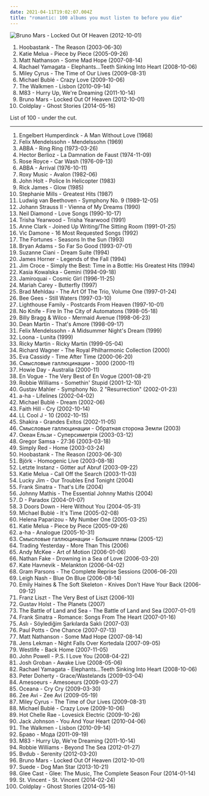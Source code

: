 ```yaml
---
date: 2021-04-11T19:02:07.004Z
title: "romantic: 100 albums you must listen to before you die"
---
```

![Bruno Mars - Locked Out Of Heaven (2012-10-01)](https://img.discogs.com/Rdx_KXC8YYZz0d2vPVqImSkVzxM=/fit-in/600x600/filters:strip_icc():format(jpeg):mode_rgb():quality(90)/discogs-images/R-3918460-1349197715-1410.jpeg.jpg "Bruno Mars - Locked Out Of Heaven (2012-10-01)")
<ol class="albums">
<li data-cover="https://img.discogs.com/eGx6Y-3O73jhjS-yqKsK2RzAty8=/fit-in/600x586/filters:strip_icc():format(jpeg):mode_rgb():quality(90)/discogs-images/R-386093-1449454879-5476.jpeg.jpg" data-tags="rock, alternative rock" role="button">Hoobastank - The Reason (2003-06-30)</li>
<li data-cover="http://coverartarchive.org/release/f0d6c31f-8f9f-47fe-b5f5-3b96746b48fa/2774682576-500.jpg" data-tags="jazz, female vocalists, katie melua" role="button">Katie Melua - Piece by Piece (2005-09-26)</li>
<li data-cover="http://coverartarchive.org/release/29e89c60-faff-4d58-8340-6e5d10b6b421/11894480075-500.jpg" data-tags="rock" role="button">Matt Nathanson - Some Mad Hope (2007-08-14)</li>
<li data-cover="https://img.discogs.com/mzztKFzYH1uhoDlcMzS0sVNixBc=/fit-in/600x529/filters:strip_icc():format(jpeg):mode_rgb():quality(90)/discogs-images/R-1545566-1248028809.jpeg.jpg" data-tags="alternative rock, blues rock, female vocalist" role="button">Rachael Yamagata - Elephants...Teeth Sinking Into Heart (2008-10-06)</li>
<li data-cover="http://coverartarchive.org/release/2b72990f-0c8d-4687-a33f-4a329672f85a/17667139144-500.jpg" data-tags="pop, miley cyrus" role="button">Miley Cyrus - The Time of Our Lives (2009-08-31)</li>
<li data-cover="http://coverartarchive.org/release/6430856a-c1dd-3a18-8733-0c93aec06244/14300032035-500.jpg" data-tags="jazz" role="button">Michael Bublé - Crazy Love (2009-10-06)</li>
<li data-cover="https://img.discogs.com/Jo8CRxFlAMEOp8bUNyB3xl161bU=/fit-in/600x597/filters:strip_icc():format(jpeg):mode_rgb():quality(90)/discogs-images/R-2494214-1292538591.jpeg.jpg" data-tags="indie rock" role="button">The Walkmen - Lisbon (2010-09-14)</li>
<li data-cover="http://coverartarchive.org/release/0b87ebcf-216b-4255-9c19-93c12861f173/1900040046-500.jpg" data-tags="electronic, dream pop, shoegaze" role="button">M83 - Hurry Up, We're Dreaming (2011-10-14)</li>
<li data-cover="https://img.discogs.com/Rdx_KXC8YYZz0d2vPVqImSkVzxM=/fit-in/600x600/filters:strip_icc():format(jpeg):mode_rgb():quality(90)/discogs-images/R-3918460-1349197715-1410.jpeg.jpg" data-tags="locked out of heaven, bruno mars" role="button">Bruno Mars - Locked Out Of Heaven (2012-10-01)</li>
<li data-cover="http://coverartarchive.org/release/49dab146-5393-4686-bb79-efbb1fa43648/22395430275-500.jpg" data-tags="pop, electronic, alternative, alternative rock, coldplay" role="button">Coldplay - Ghost Stories (2014-05-16)</li>
</ol>
List of 100 - under the cut.
<!-- more -->

_________________

<ol class="albums">
<li data-cover="http://coverartarchive.org/release/2047c604-ed3b-4e67-b3ea-723b41883bb6/21286092570-500.jpg" data-tags="romantic" role="button">
Engelbert Humperdinck - A Man Without Love (1968)
</li>
<li data-cover="https://img.discogs.com/XwLdcBOs0bkDDn7JTJxz_k8zdqA=/fit-in/500x500/filters:strip_icc():format(jpeg):mode_rgb():quality(90)/discogs-images/R-6822113-1427351426-8599.jpeg.jpg" data-tags="classical, romantic" role="button">
Felix Mendelssohn - Mendelssohn (1969)
</li>
<li data-cover="http://coverartarchive.org/release/a3ce24a2-ddd3-3b38-93f6-aed1e16b4c74/18286980985-500.jpg" data-tags="pop" role="button">
ABBA - Ring Ring (1973-03-26)
</li>
<li data-cover="https://img.discogs.com/2cdTkWtOmc6672BXDT4TdB9Zb2A=/fit-in/600x605/filters:strip_icc():format(jpeg):mode_rgb():quality(90)/discogs-images/R-8125816-1455650816-9195.jpeg.jpg" data-tags="opera" role="button">
Hector Berlioz - La Damnation de Faust (1974-11-09)
</li>
<li data-cover="http://coverartarchive.org/release/35df0edb-b8d9-4da3-962c-c675a6e4d7d9/20732072794-500.jpg" data-tags="soul funk 70s car wash" role="button">
Rose Royce - Car Wash (1976-09-13)
</li>
<li data-cover="http://coverartarchive.org/release/f2e7464f-d63b-426b-9a11-6c12c3b5bb84/18748080001-500.jpg" data-tags="pop, 70s" role="button">
ABBA - Arrival (1976-10-11)
</li>
<li data-cover="http://coverartarchive.org/release/090700a7-0ec5-41bb-b970-52e6aa47b755/16567307250-500.jpg" data-tags="80s" role="button">
Roxy Music - Avalon (1982-06)
</li>
<li data-cover="https://img.discogs.com/xdzKL9raX7AEx_mCZqFPIzSMkv4=/fit-in/600x594/filters:strip_icc():format(jpeg):mode_rgb():quality(90)/discogs-images/R-3644590-1338653672-6305.jpeg.jpg" data-tags="roots reggae" role="button">
John Holt - Police In Helicopter (1983)
</li>
<li data-cover="http://coverartarchive.org/release/415c9671-58de-4e84-96d5-05e7b70e2ab9/21370760541-500.jpg" data-tags="funk, romantic, sweet, slick, lively, in love, effervescent, sparkling, new love" role="button">
Rick James - Glow (1985)
</li>
<li data-cover="https://via.placeholder.com/450" data-tags="female vocalists" role="button">
Stephanie Mills - Greatest Hits (1987)
</li>
<li data-cover="http://coverartarchive.org/release/89a7101d-9c32-47b3-8dbf-70112caad1d8/15888345657-500.jpg" data-tags="classical" role="button">
Ludwig van Beethoven - Symphony No. 9 (1989-12-05)
</li>
<li data-cover="https://via.placeholder.com/450" data-tags="classical, johann strauss ii" role="button">
Johann Strauss II - Vienna of My Dreams (1990)
</li>
<li data-cover="http://coverartarchive.org/release/2acffae4-3095-4d9e-95e1-b6586c327686/1855387395-500.jpg" data-tags="male, romantic, blues, oldies, songs i like to sing along with" role="button">
Neil Diamond - Love Songs (1990-10-17)
</li>
<li data-cover="http://coverartarchive.org/release/11469f06-dc1c-47c7-bf69-34ba2ce826b4/18787237477-500.jpg" data-tags="country, contemporary country" role="button">
Trisha Yearwood - Trisha Yearwood (1991)
</li>
<li data-cover="https://img.discogs.com/sOGQ2NTdQbhgu022yEDDkq00lAA=/fit-in/600x594/filters:strip_icc():format(jpeg):mode_rgb():quality(90)/discogs-images/R-429833-1500507525-7948.png.jpg" data-tags="electronic, romantic, spoken word, poetry" role="button">
Anne Clark - Joined Up Writing/The Sitting Room (1991-01-25)
</li>
<li data-cover="https://img.discogs.com/-3mFS6brCur3657bA_V_atyy1MQ=/fit-in/600x607/filters:strip_icc():format(jpeg):mode_rgb():quality(90)/discogs-images/R-12642908-1539190599-3671.jpeg.jpg" data-tags="vocal, traditional pop, romantic, reflective, smooth, earnest, dramatic, elegant, showtunes, crooners, sophisticated, warm, poignant, relaxation, lush, sentimental, soothing, joyous, cast recordings, show tunes, refined, theatrical, gutsy, in love, reserved, romantic evening, vocal pop, dinner ambiance, american popular song, vic damone, vic soothest veteran sings the great love song, vic veteran smooth romantic sings great love songs, vic damone sings the great love songs" role="button">
Vic Damone - 16 Most Requested Songs (1992)
</li>
<li data-cover="http://coverartarchive.org/release/b097b85d-3f9b-40c9-8d50-dac05f1997d1/26006988431-500.jpg" data-tags="60s, oldies" role="button">
The Fortunes - Seasons In the Sun (1993)
</li>
<li data-cover="http://coverartarchive.org/release/2b6aeba7-272c-4299-af0c-ecbfbf487298/2535580481-500.jpg" data-tags="rock" role="button">
Bryan Adams - So Far So Good (1993-07-01)
</li>
<li data-cover="https://img.discogs.com/7v4feEkSyuBlii5tMMy_1ocnwNg=/fit-in/515x505/filters:strip_icc():format(jpeg):mode_rgb():quality(90)/discogs-images/R-4019730-1373179590-6838.jpeg.jpg" data-tags="new age, meditation" role="button">
Suzanne Ciani - Dream Suite (1994)
</li>
<li data-cover="http://coverartarchive.org/release/dfdabaeb-c1c8-4f73-8d4e-1c83e1a7057f/12666505545-500.jpg" data-tags="soundtrack" role="button">
James Horner - Legends of the Fall (1994)
</li>
<li data-cover="http://coverartarchive.org/release/59857104-47b3-4618-bd23-1ea1fdb3ee30/18875437208-500.jpg" data-tags="jim croce - simply the best: time in a bottle: his  greatest hits" role="button">
Jim Croce - Simply the Best: Time in a Bottle: His Greatest Hits (1994)
</li>
<li data-cover="https://img.discogs.com/0PEmVZYaRT6BX0WjW-Hw0dQOWEc=/fit-in/600x592/filters:strip_icc():format(jpeg):mode_rgb():quality(90)/discogs-images/R-1558895-1363961758-1760.jpeg.jpg" data-tags="soft rock, kasia kowalska" role="button">
Kasia Kowalska - Gemini (1994-09-18)
</li>
<li data-cover="https://img.discogs.com/rARdHbiwt3YOSaYSxmk6lubNI3w=/fit-in/600x588/filters:strip_icc():format(jpeg):mode_rgb():quality(90)/discogs-images/R-10277-1535162776-3227.jpeg.jpg" data-tags="electronica, electro, funk, acid jazz, jamiroquai" role="button">
Jamiroquai - Cosmic Girl (1996-11-25)
</li>
<li data-cover="http://coverartarchive.org/release/ca0f7485-b03e-4be5-afda-3e587e062efb/3938634835-500.jpg" data-tags="pop, rnb" role="button">
Mariah Carey - Butterfly (1997)
</li>
<li data-cover="http://coverartarchive.org/release/78eace67-e96a-412e-9d0d-438f6fbb4e31/14761458715-500.jpg" data-tags="jazz, classique, romantic" role="button">
Brad Mehldau - The Art Of The Trio, Volume One (1997-01-24)
</li>
<li data-cover="http://coverartarchive.org/release/15721b1f-d78b-41b0-8b36-2b250a666154/2844666505-500.jpg" data-tags="soft rock" role="button">
Bee Gees - Still Waters (1997-03-10)
</li>
<li data-cover="https://img.discogs.com/fsO1glgMLpCyRJmLWdYvOlo7CdI=/fit-in/469x475/filters:strip_icc():format(jpeg):mode_rgb():quality(90)/discogs-images/R-642531-1341895905-5211.jpeg.jpg" data-tags="pop, 90s" role="button">
Lighthouse Family - Postcards From Heaven (1997-10-01)
</li>
<li data-cover="http://coverartarchive.org/release/4fbf62b9-6111-4898-a0ea-d7fa3fde6896/25954166388-500.jpg" data-tags="indie, alternative, math rock, indie rock, usa, romantic, melodic, energetic, melancholy, melancholic, alt rock, indie emo" role="button">
No Knife - Fire In The City of Automatons (1998-05-18)
</li>
<li data-cover="http://coverartarchive.org/release/0491813b-1bad-3340-84af-278d44db4f0d/22765524703-500.jpg" data-tags="alt-country" role="button">
Billy Bragg & Wilco - Mermaid Avenue (1998-06-23)
</li>
<li data-cover="https://img.discogs.com/8IVyiYTc8HAKo-ip6awpjg1zk68=/fit-in/600x596/filters:strip_icc():format(jpeg):mode_rgb():quality(90)/discogs-images/R-9315924-1478458143-7728.jpeg.jpg" data-tags="romantic, swing" role="button">
Dean Martin - That's Amore (1998-09-17)
</li>
<li data-cover="https://img.discogs.com/fZJkwHcWtlHa3lpvWMryOI0s1Q8=/fit-in/600x603/filters:strip_icc():format(jpeg):mode_rgb():quality(90)/discogs-images/R-8334576-1544964835-6860.jpeg.jpg" data-tags="classical, romantic" role="button">
Felix Mendelssohn - A Midsummer Night's Dream (1999)
</li>
<li data-cover="http://coverartarchive.org/release/eb34f967-74da-4cf5-9794-39f6fde10f55/27531121026-500.jpg" data-tags="spanish, female vocalists, romantic, dance pop, loona" role="button">
Loona - Lunita (1999)
</li>
<li data-cover="http://coverartarchive.org/release/6b6ec3cb-736e-43fa-ab4a-fac6c856b263/26703215877-500.jpg" data-tags="latin, pop" role="button">
Ricky Martin - Ricky Martin (1999-05-04)
</li>
<li data-cover="http://coverartarchive.org/release/6ebe8cc4-ee3e-4eb1-ae7d-b1fc09b49646/13435578387-500.jpg" data-tags="classical, wagner" role="button">
Richard Wagner - The Royal Philharmonic Collection (2000)
</li>
<li data-cover="http://coverartarchive.org/release/da042f7f-f022-45de-9fba-70afa470ecde/10415106772-500.jpg" data-tags="female vocalists" role="button">
Eva Cassidy - Time After Time (2000-06-20)
</li>
<li data-cover="https://img.discogs.com/MRVPHCqK3kRID_THMMDE-knKCAw=/fit-in/600x948/filters:strip_icc():format(jpeg):mode_rgb():quality(90)/discogs-images/R-3306344-1324997694.jpeg.jpg" data-tags="rock, russian rock" role="button">
Смысловые галлюцинации - 3000 (2000-11)
</li>
<li data-cover="http://coverartarchive.org/release/69cae4c7-34f1-4dbe-8f61-2ac156a93d90/26608639903-500.jpg" data-tags="acoustic" role="button">
Howie Day - Australia (2000-11)
</li>
<li data-cover="http://coverartarchive.org/release/7539dc28-2f8a-4b67-9169-cc233344222b/9531976806-500.jpg" data-tags="soul, romantic" role="button">
En Vogue - The Very Best of En Vogue (2001-08-21)
</li>
<li data-cover="https://img.discogs.com/5okqO3ADqsY2CzlivGPtYjIypJ4=/fit-in/600x600/filters:strip_icc():format(jpeg):mode_rgb():quality(90)/discogs-images/R-1053161-1353830537-8314.jpeg.jpg" data-tags="jazz, romantic, swing" role="button">
Robbie Williams - Somethin' Stupid (2001-12-10)
</li>
<li data-cover="https://via.placeholder.com/450" data-tags="symphony" role="button">
Gustav Mahler - Symphony No. 2 "Resurrection" (2002-01-23)
</li>
<li data-cover="https://img.discogs.com/peoBjbfraqsHjHzvaC8dI47Q9GE=/fit-in/600x524/filters:strip_icc():format(jpeg):mode_rgb():quality(90)/discogs-images/R-572521-1190480851.jpeg.jpg" data-tags="pop" role="button">
a-ha - Lifelines (2002-04-02)
</li>
<li data-cover="http://coverartarchive.org/release/05ef2a05-9860-48df-8dbc-a804f9bbd37e/2705026138-500.jpg" data-tags="jazz, pop, indie pop, piano, traditional pop, vocal jazz, romantic, swing, 00s, michael buble" role="button">
Michael Bublé - Dream (2002-06)
</li>
<li data-cover="http://coverartarchive.org/release/b4559308-a761-3279-8243-35952f3aeb7a/19438296770-500.jpg" data-tags="country" role="button">
Faith Hill - Cry (2002-10-14)
</li>
<li data-cover="http://coverartarchive.org/release/a9c0c9a7-d89d-451a-9d18-24991b6bda34/15307887362-500.jpg" data-tags="black music" role="button">
LL Cool J - 10 (2002-10-15)
</li>
<li data-cover="http://coverartarchive.org/release/15483097-3a69-3b70-ae4a-40ca82156c27/7143040493-500.jpg" data-tags="latin, shakira, pop" role="button">
Shakira - Grandes Exitos (2002-11-05)
</li>
<li data-cover="http://coverartarchive.org/release/8f46c0ea-beb9-4069-8431-1962f5df30f6/6411365906-500.jpg" data-tags="electronic, indie, rock, indie rock, post-punk, romantic, russian, electro-rock, russian rock, depressive, ekaterinburg, gluki, gluki66" role="button">
Смысловые галлюцинации - Обратная сторона Земли (2003)
</li>
<li data-cover="http://coverartarchive.org/release/1923a1d0-1482-4e9c-bdeb-d35e4f6add7c/6920053263-500.jpg" data-tags="ukrainian" role="button">
Океан Ельзи - Суперсиметрія (2003-03-12)
</li>
<li data-cover="https://img.discogs.com/HPCdbxJqpPcVjkR_WUklKAT8KDw=/fit-in/150x150/filters:strip_icc():format(jpeg):mode_rgb():quality(90)/discogs-images/R-5340331-1390948623-9950.jpeg.jpg" data-tags="rock, instrumental, ambient, post-rock, slow, romantic, shoegaze, abstract, atmospheric, soft, relaxing, post rock, art, reading, psychedelic ambient, iodine recordings" role="button">
Gregor Samsa - 27:36 (2003-03-18)
</li>
<li data-cover="https://img.discogs.com/on7vn4BaRhJvJuJAC_hFod-nHno=/fit-in/600x597/filters:strip_icc():format(jpeg):mode_rgb():quality(90)/discogs-images/R-14554335-1576955367-5851.png.jpg" data-tags="pop" role="button">
Simply Red - Home (2003-03-24)
</li>
<li data-cover="https://img.discogs.com/eGx6Y-3O73jhjS-yqKsK2RzAty8=/fit-in/600x586/filters:strip_icc():format(jpeg):mode_rgb():quality(90)/discogs-images/R-386093-1449454879-5476.jpeg.jpg" data-tags="rock, alternative rock" role="button">
Hoobastank - The Reason (2003-06-30)
</li>
<li data-cover="https://img.discogs.com/aiGtfbrmX10NazhTRVrB3Y0fvOo=/fit-in/600x600/filters:strip_icc():format(jpeg):mode_rgb():quality(90)/discogs-images/R-813694-1161458280.jpeg.jpg" data-tags="electronic, alternative, female vocalists, bjork" role="button">
Björk - Homogenic Live (2003-08-18)
</li>
<li data-cover="https://img.discogs.com/1rpLoXRsoE0J1ydwLM50XeUNfIA=/fit-in/286x280/filters:strip_icc():format(jpeg):mode_rgb():quality(90)/discogs-images/R-1300297-1378465787-4739.jpeg.jpg" data-tags="gothic rock" role="button">
Letzte Instanz - Götter auf Abruf (2003-09-22)
</li>
<li data-cover="https://img.discogs.com/kutq8szyAFLHrSU7nW-GlGhoHs4=/fit-in/600x608/filters:strip_icc():format(jpeg):mode_rgb():quality(90)/discogs-images/R-420173-1240855058.jpeg.jpg" data-tags="female vocalists, jazz, blues, katie melua" role="button">
Katie Melua - Call Off the Search (2003-11-03)
</li>
<li data-cover="http://coverartarchive.org/release/7cfe24c5-c151-49f9-9444-58b41c6bb63a/18726825115-500.jpg" data-tags="romantic, male voice, paartherapie, meggerdorf, kruessis, lactophobia, erfde" role="button">
Lucky Jim - Our Troubles End Tonight (2004)
</li>
<li data-cover="https://img.discogs.com/rN6G7sSyAfSsmDfas8_zsOY9YpY=/fit-in/600x600/filters:strip_icc():format(jpeg):mode_rgb():quality(90)/discogs-images/R-3490519-1420332756-6145.jpeg.jpg" data-tags="vocal jazz, traditional pop music" role="button">
Frank Sinatra - That's Life (2004)
</li>
<li data-cover="https://img.discogs.com/sioTJfEhvPqknISxktB3-vyusGE=/fit-in/280x300/filters:strip_icc():format(jpeg):mode_rgb():quality(90)/discogs-images/R-2889779-1353795919-6239.jpeg.jpg" data-tags="romantic, johnny mathis the essentials" role="button">
Johnny Mathis - The Essential Johnny Mathis (2004)
</li>
<li data-cover="https://img.discogs.com/8d8f8f69c0b35de09d8b8b063a3d2cd54dd9e234/images/spacer.gif" data-tags="romantic, haunting, nostalgic, dramatic, j-rock, visual kei, batcave music, vampy goodness" role="button">
D - Paradox (2004-01-07)
</li>
<li data-cover="http://coverartarchive.org/release/6f63a705-2e3d-451c-a8e9-0ae7025f9055/12844808386-500.jpg" data-tags="hard rock" role="button">
3 Doors Down - Here Without You (2004-05-31)
</li>
<li data-cover="http://coverartarchive.org/release/cb15f5d0-1e03-48bb-b098-06f87e61494d/14300052856-500.jpg" data-tags="jazz" role="button">
Michael Bublé - It's Time (2005-02-08)
</li>
<li data-cover="http://coverartarchive.org/release/65b66088-a8e1-4081-92c7-3af39c89fba2/7403716408-500.jpg" data-tags="pop, greek, eurovision" role="button">
Helena Paparizou - My Number One (2005-03-25)
</li>
<li data-cover="http://coverartarchive.org/release/f0d6c31f-8f9f-47fe-b5f5-3b96746b48fa/2774682576-500.jpg" data-tags="jazz, female vocalists, katie melua" role="button">
Katie Melua - Piece by Piece (2005-09-26)
</li>
<li data-cover="http://coverartarchive.org/release/d87a354a-b0eb-44cc-bc09-cc966eb86df2/20833625751-500.jpg" data-tags="pop" role="button">
a-ha - Analogue (2005-10-31)
</li>
<li data-cover="http://coverartarchive.org/release/bb0ae463-4fb7-4d94-bf45-813edb69c033/2626272364-500.jpg" data-tags="electronic, indie, rock, indie rock, post-punk, romantic, russian, electro-rock, russian rock, depressive, ekaterinburg, gluki, gluki66" role="button">
Смысловые галлюцинации - Большие планы (2005-12)
</li>
<li data-cover="http://coverartarchive.org/release/780d907d-ff5b-4738-b6a4-dac0b70f759a/6046958479-500.jpg" data-tags="rock, alternative, alternative rock, acoustic" role="button">
Trading Yesterday - More Than This (2006)
</li>
<li data-cover="http://coverartarchive.org/release/27a0c006-98f3-428a-a945-56a2ab39f070/15577024250-500.jpg" data-tags="acoustic, guitar" role="button">
Andy McKee - Art of Motion (2006-01-06)
</li>
<li data-cover="http://coverartarchive.org/release/1c3faf09-e157-36c1-8e07-5b376ea6eae6/2838812727-500.jpg" data-tags="minimal" role="button">
Nathan Fake - Drowning in a Sea of Love (2006-03-20)
</li>
<li data-cover="https://img.discogs.com/K8wuXm7t8XdYis3Gq-03yQBwGAs=/fit-in/225x225/filters:strip_icc():format(jpeg):mode_rgb():quality(90)/discogs-images/R-721994-1151857747.jpeg.jpg" data-tags="female vocalists" role="button">
Kate Havnevik - Melankton (2006-04-02)
</li>
<li data-cover="http://coverartarchive.org/release/f517942d-1a38-4c1e-adf2-89ab7c1559e8/15377582279-500.jpg" data-tags="country-rock, romantic, blues rock, country rock, gram parson" role="button">
Gram Parsons - The Complete Reprise Sessions (2006-06-20)
</li>
<li data-cover="https://img.discogs.com/j6h09ewKssrBeJ-jwHmd1qOrVo4=/fit-in/600x600/filters:strip_icc():format(jpeg):mode_rgb():quality(90)/discogs-images/R-756941-1227126860.jpeg.jpg" data-tags="pop" role="button">
Leigh Nash - Blue On Blue (2006-08-14)
</li>
<li data-cover="https://img.discogs.com/UtBi7t1DXERRrdvkcTSdW3nD98A=/fit-in/600x600/filters:strip_icc():format(jpeg):mode_rgb():quality(90)/discogs-images/R-792756-1325069657.jpeg.jpg" data-tags="indie, female vocalists, piano" role="button">
Emily Haines & The Soft Skeleton - Knives Don't Have Your Back (2006-09-12)
</li>
<li data-cover="http://coverartarchive.org/release/20e1927a-3703-4fa5-96d2-a027db1737ee/16785820466-500.jpg" data-tags="classical" role="button">
Franz Liszt - The Very Best of Liszt (2006-10)
</li>
<li data-cover="https://img.discogs.com/VrMQPjBC62daox6swpVFW8xWAsM=/fit-in/600x596/filters:strip_icc():format(jpeg):mode_rgb():quality(90)/discogs-images/R-746488-1373094418-1552.jpeg.jpg" data-tags="classical" role="button">
Gustav Holst - The Planets (2007)
</li>
<li data-cover="https://img.discogs.com/eDmhlAx369Pg66-8PjteCcGQ-HI=/fit-in/500x500/filters:strip_icc():format(jpeg):mode_rgb():quality(90)/discogs-images/R-1857909-1248242287.jpeg.jpg" data-tags="folk, singer-songwriter" role="button">
The Battle of Land and Sea - The Battle of Land and Sea (2007-01-01)
</li>
<li data-cover="http://coverartarchive.org/release/1943c7b2-e79e-408b-85c3-3db8aed49d92/6125769126-500.jpg" data-tags="jazz, romantic, swing, golden oldies, mastersinger, vocalistas masculinos" role="button">
Frank Sinatra - Romance: Songs From The Heart (2007-01-16)
</li>
<li data-cover="https://img.discogs.com/GYXc7wlL5NDmdsPRrLQvioQngXA=/fit-in/600x591/filters:strip_icc():format(jpeg):mode_rgb():quality(90)/discogs-images/R-2396405-1504959986-1948.jpeg.jpg" data-tags="turkce rock" role="button">
Aslı - Söylediğim Şarkılarda Saklı (2007-03)
</li>
<li data-cover="http://coverartarchive.org/release/a0ab7460-dc52-44ff-8566-4b78730d0ccd/16682270227-500.jpg" data-tags="opera" role="button">
Paul Potts - One Chance (2007-07-13)
</li>
<li data-cover="http://coverartarchive.org/release/29e89c60-faff-4d58-8340-6e5d10b6b421/11894480075-500.jpg" data-tags="rock" role="button">
Matt Nathanson - Some Mad Hope (2007-08-14)
</li>
<li data-cover="http://coverartarchive.org/release/4bae6b93-7d34-4abe-984f-61487858e8fa/4890223091-500.jpg" data-tags="indie pop, indie" role="button">
Jens Lekman - Night Falls Over Kortedala (2007-09-05)
</li>
<li data-cover="http://coverartarchive.org/release/83cfd88a-23c8-4d31-bb42-409251141ebb/28019549338-500.jpg" data-tags="pop" role="button">
Westlife - Back Home (2007-11-05)
</li>
<li data-cover="http://coverartarchive.org/release/3afe4884-4348-42a3-8315-0c4a14ea11b0/8784634747-500.jpg" data-tags="soundtrack" role="button">
John Powell - P.S. I Love You (2008-04-22)
</li>
<li data-cover="https://img.discogs.com/u6T-F9Qb9UjVsaZkMJylVS3BQ40=/fit-in/600x595/filters:strip_icc():format(jpeg):mode_rgb():quality(90)/discogs-images/R-13949536-1564723690-3863.jpeg.jpg" data-tags="vocal, easy listening, adult contemporary, romantic, reflective, passionate, literate, dramatic, bittersweet, elegant, yearning, sophisticated, sunday afternoon, sentimental, elaborate, refined, stylish, theatrical, restrained, romantic evening, vocal pop, euro-pop, classical pop, dinner ambiance" role="button">
Josh Groban - Awake Live (2008-05-06)
</li>
<li data-cover="https://img.discogs.com/mzztKFzYH1uhoDlcMzS0sVNixBc=/fit-in/600x529/filters:strip_icc():format(jpeg):mode_rgb():quality(90)/discogs-images/R-1545566-1248028809.jpeg.jpg" data-tags="alternative rock, blues rock, female vocalist" role="button">
Rachael Yamagata - Elephants...Teeth Sinking Into Heart (2008-10-06)
</li>
<li data-cover="https://img.discogs.com/hPBi_tvsKOpa0IUmtVzQtKYmGgY=/fit-in/600x589/filters:strip_icc():format(jpeg):mode_rgb():quality(90)/discogs-images/R-13487694-1555161652-4877.jpeg.jpg" data-tags="rock, british, indie rock, 00s" role="button">
Peter Doherty - Grace/Wastelands (2009-03-04)
</li>
<li data-cover="https://img.discogs.com/KNI8SuskkRGwKrtfM_dMQ9OksA4=/fit-in/450x450/filters:strip_icc():format(jpeg):mode_rgb():quality(90)/discogs-images/R-1689877-1237125003.jpeg.jpg" data-tags="black metal, post-punk" role="button">
Amesoeurs - Amesoeurs (2009-03-27)
</li>
<li data-cover="https://via.placeholder.com/450" data-tags="female vocalists" role="button">
Oceana - Cry Cry (2009-03-30)
</li>
<li data-cover="https://img.discogs.com/oR1xTsEgSpIteuBduC1hBQfHXY0=/fit-in/600x532/filters:strip_icc():format(jpeg):mode_rgb():quality(90)/discogs-images/R-2059688-1262550764.jpeg.jpg" data-tags="indie, zee avi" role="button">
Zee Avi - Zee Avi (2009-05-19)
</li>
<li data-cover="http://coverartarchive.org/release/2b72990f-0c8d-4687-a33f-4a329672f85a/17667139144-500.jpg" data-tags="pop, miley cyrus" role="button">
Miley Cyrus - The Time of Our Lives (2009-08-31)
</li>
<li data-cover="http://coverartarchive.org/release/6430856a-c1dd-3a18-8733-0c93aec06244/14300032035-500.jpg" data-tags="jazz" role="button">
Michael Bublé - Crazy Love (2009-10-06)
</li>
<li data-cover="https://img.discogs.com/QL_8I14X-QpLzFgRs_ULnrr7_b8=/fit-in/325x325/filters:strip_icc():format(jpeg):mode_rgb():quality(90)/discogs-images/R-4519222-1367176559-7888.jpeg.jpg" data-tags="rock, powerpop" role="button">
Hot Chelle Rae - Lovesick Electric (2009-10-26)
</li>
<li data-cover="http://coverartarchive.org/release/063b8550-4a19-458c-bc0f-4dd50bf2bab0/5325070958-500.jpg" data-tags="acoustic" role="button">
Jack Johnson - You And Your Heart (2010-04-06)
</li>
<li data-cover="https://img.discogs.com/Jo8CRxFlAMEOp8bUNyB3xl161bU=/fit-in/600x597/filters:strip_icc():format(jpeg):mode_rgb():quality(90)/discogs-images/R-2494214-1292538591.jpeg.jpg" data-tags="indie rock" role="button">
The Walkmen - Lisbon (2010-09-14)
</li>
<li data-cover="http://coverartarchive.org/release/612599ab-9a4a-48de-b7f4-5f803474dc89/8219355047-500.jpg" data-tags="rock, romantic, bravo, bravogroup, viktorvitaly, vitalytsvetkov" role="button">
Браво - Мода (2011-09-19)
</li>
<li data-cover="http://coverartarchive.org/release/0b87ebcf-216b-4255-9c19-93c12861f173/1900040046-500.jpg" data-tags="electronic, dream pop, shoegaze" role="button">
M83 - Hurry Up, We're Dreaming (2011-10-14)
</li>
<li data-cover="http://coverartarchive.org/release/bc4d5817-e999-4717-86a4-28f8123bc7f8/5223594038-500.jpg" data-tags="easy listening, vocal jazz, romantic, swing, big band, smooth jazz, robbie williams" role="button">
Robbie Williams - Beyond The Sea (2012-01-27)
</li>
<li data-cover="http://coverartarchive.org/release/710c7f38-563a-48c1-b93c-740043697c0a/6393087014-500.jpg" data-tags="electronic, ambient, dreamy, 10s" role="button">
Bvdub - Serenity (2012-03-20)
</li>
<li data-cover="https://img.discogs.com/Rdx_KXC8YYZz0d2vPVqImSkVzxM=/fit-in/600x600/filters:strip_icc():format(jpeg):mode_rgb():quality(90)/discogs-images/R-3918460-1349197715-1410.jpeg.jpg" data-tags="locked out of heaven, bruno mars" role="button">
Bruno Mars - Locked Out Of Heaven (2012-10-01)
</li>
<li data-cover="http://coverartarchive.org/release/7cdac008-aaa2-4741-98ad-e4089dff00b2/6644098737-500.jpg" data-tags="britpop" role="button">
Suede - Dog Man Star (2013-10-21)
</li>
<li data-cover="http://coverartarchive.org/release/6c8d3304-3f34-4dda-a8a8-4e4ddef0bc72/7275098151-500.jpg" data-tags="soundtrack, pop, glee cast" role="button">
Glee Cast - Glee: The Music, The Complete Season Four (2014-01-14)
</li>
<li data-cover="https://img.discogs.com/7ZBnbaSnSc4ci1gadSRb1lcTFEg=/fit-in/600x600/filters:strip_icc():format(jpeg):mode_rgb():quality(90)/discogs-images/R-5433906-1393256089-7792.jpeg.jpg" data-tags="art pop" role="button">
St. Vincent - St. Vincent (2014-02-24)
</li>
<li data-cover="http://coverartarchive.org/release/49dab146-5393-4686-bb79-efbb1fa43648/22395430275-500.jpg" data-tags="pop, electronic, alternative, alternative rock, coldplay" role="button">
Coldplay - Ghost Stories (2014-05-16)
</li>
</ol>